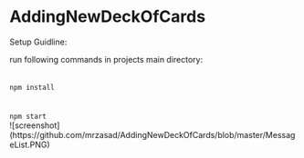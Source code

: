 # AddingNewDeckOfCards

Setup Guidline:

run following commands in projects main directory:

<code>
npm install 
</code>
<br>
<code>
npm start
</code>
![screenshot](https://github.com/mrzasad/AddingNewDeckOfCards/blob/master/MessageList.PNG)


